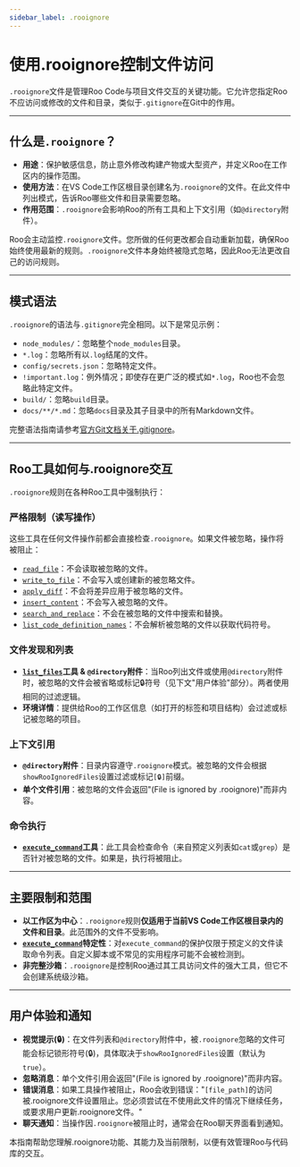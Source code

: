 ```yaml
---
sidebar_label: .rooignore
---
```


# 使用.rooignore控制文件访问

`.rooignore`文件是管理Roo Code与项目文件交互的关键功能。它允许您指定Roo不应访问或修改的文件和目录，类似于`.gitignore`在Git中的作用。

---

## 什么是`.rooignore`？

*   **用途**：保护敏感信息，防止意外修改构建产物或大型资产，并定义Roo在工作区内的操作范围。
*   **使用方法**：在VS Code工作区根目录创建名为`.rooignore`的文件。在此文件中列出模式，告诉Roo哪些文件和目录需要忽略。
*   **作用范围**：`.rooignore`会影响Roo的所有工具和上下文引用（如`@directory`附件）。

Roo会主动监控`.rooignore`文件。您所做的任何更改都会自动重新加载，确保Roo始终使用最新的规则。`.rooignore`文件本身始终被隐式忽略，因此Roo无法更改自己的访问规则。

---

## 模式语法

`.rooignore`的语法与`.gitignore`完全相同。以下是常见示例：

*   `node_modules/`：忽略整个`node_modules`目录。
*   `*.log`：忽略所有以`.log`结尾的文件。
*   `config/secrets.json`：忽略特定文件。
*   `!important.log`：例外情况；即使存在更广泛的模式如`*.log`，Roo也不会忽略此特定文件。
*   `build/`：忽略`build`目录。
*   `docs/**/*.md`：忽略`docs`目录及其子目录中的所有Markdown文件。

完整语法指南请参考[官方Git文档关于.gitignore](https://git-scm.com/docs/gitignore)。

---

## Roo工具如何与.rooignore交互

`.rooignore`规则在各种Roo工具中强制执行：

### 严格限制（读写操作）

这些工具在任何文件操作前都会直接检查`.rooignore`。如果文件被忽略，操作将被阻止：

*   [`read_file`](/advanced-usage/available-tools/read-file)：不会读取被忽略的文件。
*   [`write_to_file`](/advanced-usage/available-tools/write-to-file)：不会写入或创建新的被忽略文件。
*   [`apply_diff`](/advanced-usage/available-tools/apply-diff)：不会将差异应用于被忽略的文件。
*   [`insert_content`](/advanced-usage/available-tools/insert-content)：不会写入被忽略的文件。
*   [`search_and_replace`](/advanced-usage/available-tools/search-and-replace)：不会在被忽略的文件中搜索和替换。
*   [`list_code_definition_names`](/advanced-usage/available-tools/list-code-definition-names)：不会解析被忽略的文件以获取代码符号。

### 文件发现和列表

*   **[`list_files`](/advanced-usage/available-tools/list-files)工具 & `@directory`附件**：当Roo列出文件或使用`@directory`附件时，被忽略的文件会被省略或标记🔒符号（见下文"用户体验"部分）。两者使用相同的过滤逻辑。
*   **环境详情**：提供给Roo的工作区信息（如打开的标签和项目结构）会过滤或标记被忽略的项目。

### 上下文引用

*   **`@directory`附件**：目录内容遵守`.rooignore`模式。被忽略的文件会根据`showRooIgnoredFiles`设置过滤或标记`[🔒]`前缀。
*   **单个文件引用**：被忽略的文件会返回"(File is ignored by .rooignore)"而非内容。

### 命令执行

*   **[`execute_command`](/advanced-usage/available-tools/execute-command)工具**：此工具会检查命令（来自预定义列表如`cat`或`grep`）是否针对被忽略的文件。如果是，执行将被阻止。

---

## 主要限制和范围

*   **以工作区为中心**：`.rooignore`规则**仅适用于当前VS Code工作区根目录内的文件和目录**。此范围外的文件不受影响。
*   **[`execute_command`](/advanced-usage/available-tools/execute-command)特定性**：对`execute_command`的保护仅限于预定义的文件读取命令列表。自定义脚本或不常见的实用程序可能不会被检测到。
*   **非完整沙箱**：`.rooignore`是控制Roo通过其工具访问文件的强大工具，但它不会创建系统级沙箱。

---

## 用户体验和通知

*   **视觉提示(🔒)**：在文件列表和`@directory`附件中，被`.rooignore`忽略的文件可能会标记锁形符号(🔒)，具体取决于`showRooIgnoredFiles`设置（默认为`true`）。
*   **忽略消息**：单个文件引用会返回"(File is ignored by .rooignore)"而非内容。
*   **错误消息**：如果工具操作被阻止，Roo会收到错误："`[file_path]`的访问被.rooignore文件设置阻止。您必须尝试在不使用此文件的情况下继续任务，或要求用户更新.rooignore文件。"
*   **聊天通知**：当操作因`.rooignore`被阻止时，通常会在Roo聊天界面看到通知。

本指南帮助您理解.rooignore功能、其能力及当前限制，以便有效管理Roo与代码库的交互。